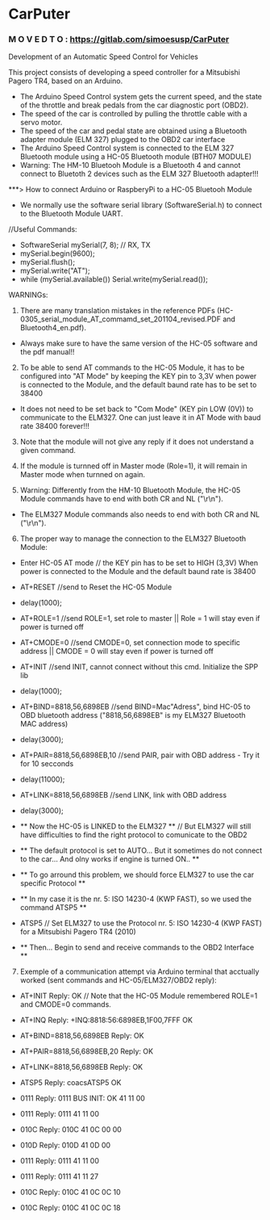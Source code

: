 # CarPuter

### M O V E D   T O :  https://gitlab.com/simoesusp/CarPuter


Development of an Automatic Speed Control for Vehicles

This project consists of developing a speed controller for a Mitsubishi Pagero TR4, based on an Arduino.
-	The Arduino Speed Control system gets the current speed, and the state of the throttle and break pedals from the car diagnostic port (OBD2).
-	The speed of the car is controlled by pulling the throttle cable with a servo motor.
-	The speed of the car and pedal state are obtained using a Bluetooth adapter module (ELM 327) plugged to the OBD2 car interface
-	The Arduino Speed Control system is connected to the ELM 327 Bluetooth module using a HC-05 Bluetooth module (BTH07 MODULE)
-	Warning: The HM-10 Bluetooh Module is a Bluetooth 4 and cannot connect to Bluetoth 2 devices such as the ELM 327 Bluetooth adapter!!!


***> How to connect Arduino or RaspberyPi to a HC-05 Bluetooh Module

-	We normally use the software serial  library (SoftwareSerial.h) to connect to the Bluetooth Module UART.

//Useful Commands:
-	SoftwareSerial mySerial(7, 8); // RX, TX
-	mySerial.begin(9600);
-	mySerial.flush();
-	mySerial.write("AT");  
-	while (mySerial.available())       Serial.write(mySerial.read());

WARNINGs: 

1)	There are many translation mistakes in the reference PDFs (HC-0305_serial_module_AT_commamd_set_201104_revised.PDF and Bluetooth4_en.pdf).
-	Always make sure to have the same version of the HC-05 software and the pdf manual!!

2)	To be able to send AT commands to the HC-05 Module, it has to be configured into "AT Mode" by keeping the KEY pin to 3,3V when power is connected to the Module, and the default baund rate has to be set to 38400
-	It does not need to be set back to "Com Mode"  (KEY pin LOW (0V)) to communicate to the ELM327. One can just leave it in AT Mode with baud rate 38400 forever!!!

3)	Note that the module will not give any reply if it does not understand a given command.

4)	If the module is turnned off in Master mode (Role=1), it will remain in Master mode when turnned on again.

5)	Warning: Differently from the HM-10 Bluetooth Module, the HC-05 Module commands have to end with both CR and NL ("\r\n").
-	The ELM327 Module commands also needs to end with both CR and NL ("\r\n").

6)	The proper way to manage the connection to the ELM327 Bluetooth Module:

 
-	Enter HC-05 AT mode		// the KEY pin has to be set to HIGH (3,3V) When power is connected to the Module and the default baund rate is 38400
-	AT+RESET				//send to Reset the HC-05 Module
-	delay(1000);
-	AT+ROLE=1               //send ROLE=1, set role to master || Role = 1 will stay even if power is turned off
-	AT+CMODE=0              //send CMODE=0, set connection mode to specific address || CMODE = 0 will stay even if power is turned off
-	AT+INIT                 //send INIT, cannot connect without this cmd. Initialize the SPP lib
-	delay(1000); 
-	AT+BIND=8818,56,6898EB  //send BIND=Mac"Adress", bind HC-05 to OBD bluetooth address ("8818,56,6898EB" is my ELM327 Bluetooth MAC address)
-	delay(3000); 
-	AT+PAIR=8818,56,6898EB,10 //send PAIR, pair with OBD address - Try it for 10 secconds
-	delay(11000);  
-	AT+LINK=8818,56,6898EB     //send LINK, link with OBD address
-	delay(3000); 

-	** Now the HC-05 is LINKED to the ELM327 **		// But ELM327 will still have difficulties to find the right protocol to comunicate to the OBD2
-	** The default protocol is set to AUTO... But it sometimes do not connect to the car... And olny works if engine is turned ON.. **
-	** To go arround this problem, we should force ELM327 to use the car specific Protocol **
-	** In my case it is the nr. 5: ISO 14230-4 (KWP FAST), so we used the command ATSP5 **

-	ATSP5					// Set ELM327 to use the Protocol nr. 5: ISO 14230-4 (KWP FAST) for a Mitsubishi Pagero TR4 (2010) 

-	** Then... Begin to send and receive commands to the OBD2 Interface **


7)	Exemple of a communication attempt via Arduino terminal that acctually worked (sent commands and HC-05/ELM327/OBD2 reply): 

-	AT+INIT		Reply: OK		// Note that the HC-05 Module remembered ROLE=1 and CMODE=0 commands.

-	AT+INQ		Reply: +INQ:8818:56:6898EB,1F00,7FFF		OK

-	AT+BIND=8818,56,6898EB		Reply: OK

-	AT+PAIR=8818,56,6898EB,20		Reply: OK

-	AT+LINK=8818,56,6898EB		Reply: OK

-	ATSP5		Reply: coacsATSP5		OK

-	0111		Reply: 0111		BUS INIT: OK	41 11 00
-	0111		Reply: 0111		41 11 00
-	010C		Reply: 010C		41 0C 00 00
-	010D		Reply: 010D		41 0D 00 
-	0111		Reply: 0111		41 11 00 
-	0111		Reply: 0111		41 11 27 
-	010C		Reply: 010C		41 0C 0C 10 
-	010C		Reply: 010C		41 0C 0C 18 

